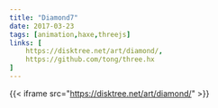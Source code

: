 ```yaml
---
title: "Diamond7"
date: 2017-03-23
tags: [animation,haxe,threejs]
links: [
	https://disktree.net/art/diamond/,
	https://github.com/tong/three.hx
]
---
```

{{< iframe src="https://disktree.net/art/diamond/" >}}
